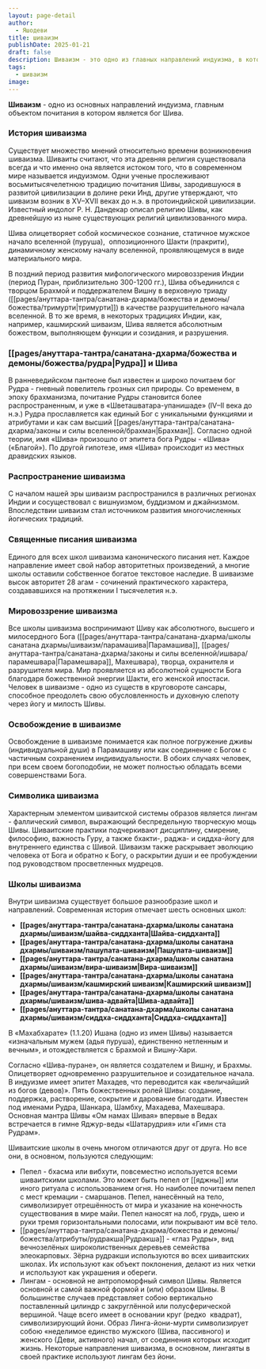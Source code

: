 ```yaml
---
layout: page-detail
author:
  - Яшодеви
title: шиваизм
publishDate: 2025-01-21
draft: false
description: Шиваизм - это одно из главных направлений индуизма, в котором основным объектом поклонения является бог Шива. Это философская и религиозная традиция, в которой Шива воспринимается как высшая божественная сущность, олицетворяющая абсолютную реальность, творца, охранителя и разрушителя мира. Шиваизм включает различные школы и течения, которые имеют свои особенности, но общими чертами являются вера в единство Шивы с абсолютной реальностью, использование практик йоги и медитации для достижения освобождения (мокши), а также важность духовного наставника (Гуру).
tags:
  - шиваизм
image:
---
```

**Шиваизм** - одно из основных направлений индуизма, главным объектом почитания в котором является бог Шива. 

### История шиваизма

Существует множество мнений относительно времени возникновения шиваизма. Шиваиты считают, что эта древняя религия существовала всегда и что именно она является истоком того, что в современном мире называется индуизмом. Одни ученые прослеживают восьмитысячелетнюю традицию почитания Шивы, зародившуюся в развитой цивилизации в долине реки Инд, другие утверждают, что шиваизм возник в XV–XVII веках до н.э. в протоиндийской цивилизации.
Известный индолог Р. Н. Дандекар описал религию Шивы, как древнейшую из ныне существующих религий цивилизованного мира.

Шива олицетворяет собой космическое сознание, статичное мужское начало вселенной (пуруша),  оппозиционного Шакти (пракрити), динамичному женскому началу вселенной, проявляющемуся в виде материального мира.

В поздний период развития мифологического мировоззрения Индии (период Пуран, приблизительно 300-1200 гг.), Шива объединился с творцом Брахмой и поддержателем Вишну в верховную триаду ([[pages/ануттара-тантра/санатана-дхарма/божества и демоны/божества/тримурти|тримурти]]) в качестве разрушительного начала вселенной. В то же время, в некоторых традициях Индии, как, например, кашмирский шиваизм, Шива является абсолютным божеством, выполняющем функции и созидания, и разрушения.

### [[pages/ануттара-тантра/санатана-дхарма/божества и демоны/божества/рудра|Рудра]] и Шива

В ранневедийском пантеоне был известен и широко почитаем бог Рудра - гневный повелитель грозных сил природы. Со временем, в эпоху брахманизма, почитание Рудры становится более распространенным, и уже в «Шветашватара-упанишаде» (IV–II века до н.э.) Рудра прославляется как единый Бог с уникальными функциями и атрибутами и как сам высший [[pages/ануттара-тантра/санатана-дхарма/законы и силы вселенной/брахман|Брахман]]. Согласно одной теории, имя «Шива» произошло от эпитета бога Рудры - «Шива» («Благой»). По другой гипотезе, имя «Шива» происходит из местных дравидских языков.

### Распространение шиваизма

С началом нашей эры шиваизм распространился в различных регионах Индии и сосуществовал с вишнуизмом, буддизмом и джайнизмом. Впоследствии шиваизм стал источником развития многочисленных йогических традиций.

### Священные писания шиваизма

Единого для всех школ шиваизма канонического писания нет. Каждое направление имеет свой набор авторитетных произведений, а многие школы оставили собственное богатое текстовое наследие. В шиваизме высок авторитет 28 агам - сочинений практического характера, создававшихся на протяжении I тысячелетия н.э.

### Мировоззрение шиваизма

Все школы шиваизма воспринимают Шиву как абсолютного, высшего и милосердного Бога ([[pages/ануттара-тантра/санатана-дхарма/школы санатана дхармы/шиваизм/парамашива|Парамашива]], [[pages/ануттара-тантра/санатана-дхарма/законы и силы вселенной/ишвара/парамешвара|Парамешвара]], Махешвара), творца, охранителя и разрушителя мира. Мир проявляется из абсолютной сущности Бога благодаря божественной энергии Шакти, его женской ипостаси. Человек в шиваизме - одно из существ в круговороте сансары, способное преодолеть свою обусловленность и духовную слепоту через йогу и милость Шивы.

### Освобождение в шиваизме

Освобождение в шиваизме понимается как полное погружение дживы (индивидуальной души) в Парамашиву или как соединение с Богом с частичным сохранением индивидуальности. В обоих случаях человек, при всем своем богоподобии, не может полностью обладать всеми совершенствами Бога.

### Символика шиваизма

Характерным элементом шиваитской системы образов является лингам - фаллический символ, выражающий беспредельную творческую мощь Шивы. Шиваитские практики подчеркивают дисциплину, смирение, философию, важность Гуру, а также бхакти-, раджа- и сиддха-йогу для внутреннего единства с Шивой. Шиваизм также раскрывает эволюцию человека от Бога и обратно к Богу, о раскрытии души и ее пробуждении под руководством просветленных мудрецов.


### Школы шиваизма

Внутри шиваизма существует большое разнообразие школ и направлений. Современная история отмечает шесть основных школ:

- **[[pages/ануттара-тантра/санатана-дхарма/школы санатана дхармы/шиваизм/шайва-сиддханта|Шайва-сиддханта]]**
- **[[pages/ануттара-тантра/санатана-дхарма/школы санатана дхармы/шиваизм/пашупата-шиваизм|Пашупата-шиваизм]]**
- **[[pages/ануттара-тантра/санатана-дхарма/школы санатана дхармы/шиваизм/вира-шиваизм|Вира-шиваизм]]**
- **[[pages/ануттара-тантра/санатана-дхарма/школы санатана дхармы/шиваизм/кашмирский шиваизм|Кашмирский шиваизм]]**
- **[[pages/ануттара-тантра/санатана-дхарма/школы санатана дхармы/шиваизм/шива-адвайта|Шива-адвайта]]**
- **[[pages/ануттара-тантра/санатана-дхарма/школы санатана дхармы/шиваизм/сиддха-сиддханта|Сиддха-сиддханта]]**

В «Махабхарате» (1.1.20) Ишана (одно из имен Шивы) называется «изначальным мужем (адья пуруша), единственно нетленным и вечным», и отождествляется с Брахмой и Вишну-Хари.

Согласно «Шива-пуране», он является создателем и Вишну, и Брахмы. Олицетворяет одновременно разрушительное и созидательное начала. В индуизме имеет эпитет Махадев, что переводится как «величайший из богов (девов)». Пять божественных ролей Шивы: создание, поддержка, растворение, сокрытие и дарование благодати. Известен под именами Рудра, Шанкара, Шамбху, Махадева, Махешвара. Основная мантра Шивы «Ом намах Шивая» впервые в Ведах встречается в гимне Яджур-веды «Шатарудрия» или «Гимн ста Рудрам».

Шиваитские школы в очень многом отличаются друг от друга. Но все они, в основном, пользуются следующим:

- Пепел - бхасма или вибхути, повсеместно используется всеми шиваитскими школами. Это может быть пепел от [[яджны]] или иного ритуала с использованием огня. Но наиболее почитаем пепел с мест кремации - смаршанов. Пепел, нанесённый на тело, символизирует отрешённость от мира и указание на конечность существования в мире майи. Пепел наносят на лоб, грудь, шею и руки тремя горизонтальными полосами, или покрывают им всё тело.
- [[pages/ануттара-тантра/санатана-дхарма/божества и демоны/божества/атрибуты/рудракша|Рудракша]] - «глаз Рудры», вид вечнозелёных широколиственных деревьев семейства элеокарповых. Зёрна рудракши используются во всех шиваитских школах. Их используют как объект поклонения, делают из них четки и используют как украшения и обереги.
- Лингам - основной не антропоморфный символ Шивы. Является основной и самой важной формой и (или) образом Шивы. В большинстве случаев представляет собою вертикально поставленный цилиндр с закруглённой или полусферической вершиной. Чаще всего имеет в основании круг (редко  квадрат), символизирующий йони. Образ Линга-йони-мурти символизирует собою «неделимое единство мужского (Шива, пассивного) и женского (Деви, активного) начал, от соединения которых исходит жизнь. Некоторые направления шиваизма, в основном, лингаяты в своей практике используют лингам без йони.